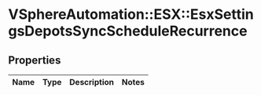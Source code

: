 # VSphereAutomation::ESX::EsxSettingsDepotsSyncScheduleRecurrence

## Properties
Name | Type | Description | Notes
------------ | ------------- | ------------- | -------------


